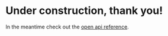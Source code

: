 # Under construction, thank you!

In the meantime check out the [open api reference](https://api.thanki.fi).